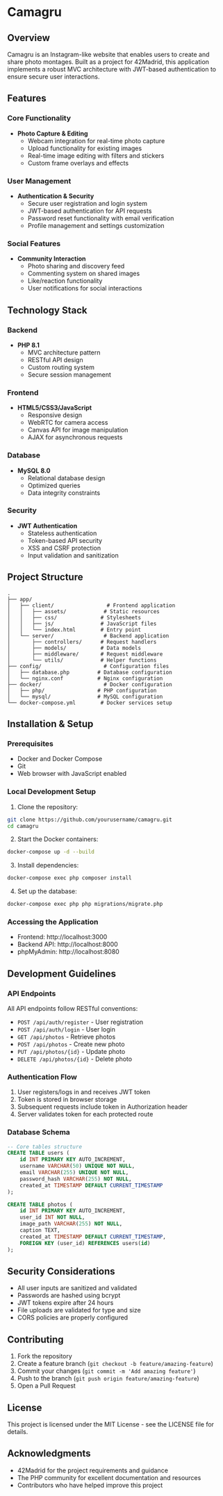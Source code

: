 # Camagru

## Overview
Camagru is an Instagram-like website that enables users to create and share photo montages. Built as a project for 42Madrid, this application implements a robust MVC architecture with JWT-based authentication to ensure secure user interactions.

## Features
### Core Functionality
- **Photo Capture & Editing**
  - Webcam integration for real-time photo capture
  - Upload functionality for existing images
  - Real-time image editing with filters and stickers
  - Custom frame overlays and effects

### User Management
- **Authentication & Security**
  - Secure user registration and login system
  - JWT-based authentication for API requests
  - Password reset functionality with email verification
  - Profile management and settings customization

### Social Features
- **Community Interaction**
  - Photo sharing and discovery feed
  - Commenting system on shared images
  - Like/reaction functionality
  - User notifications for social interactions

## Technology Stack
### Backend
- **PHP 8.1**
  - MVC architecture pattern
  - RESTful API design
  - Custom routing system
  - Secure session management

### Frontend
- **HTML5/CSS3/JavaScript**
  - Responsive design
  - WebRTC for camera access
  - Canvas API for image manipulation
  - AJAX for asynchronous requests

### Database
- **MySQL 8.0**
  - Relational database design
  - Optimized queries
  - Data integrity constraints

### Security
- **JWT Authentication**
  - Stateless authentication
  - Token-based API security
  - XSS and CSRF protection
  - Input validation and sanitization

## Project Structure
```
.
├── app/
│   ├── client/                 # Frontend application
│   │   ├── assets/            # Static resources
│   │   ├── css/              # Stylesheets
│   │   ├── js/               # JavaScript files
│   │   └── index.html        # Entry point
│   └── server/                # Backend application
│       ├── controllers/      # Request handlers
│       ├── models/           # Data models
│       ├── middleware/       # Request middleware
│       └── utils/            # Helper functions
├── config/                    # Configuration files
│   ├── database.php         # Database configuration
│   └── nginx.conf           # Nginx configuration
├── docker/                    # Docker configuration
│   ├── php/                 # PHP configuration
│   └── mysql/               # MySQL configuration
└── docker-compose.yml        # Docker services setup
```

## Installation & Setup
### Prerequisites
- Docker and Docker Compose
- Git
- Web browser with JavaScript enabled

### Local Development Setup
1. Clone the repository:
```bash
git clone https://github.com/yourusername/camagru.git
cd camagru
```

2. Start the Docker containers:
```bash
docker-compose up -d --build
```

3. Install dependencies:
```bash
docker-compose exec php composer install
```

4. Set up the database:
```bash
docker-compose exec php php migrations/migrate.php
```

### Accessing the Application
- Frontend: http://localhost:3000
- Backend API: http://localhost:8000
- phpMyAdmin: http://localhost:8080

## Development Guidelines
### API Endpoints
All API endpoints follow RESTful conventions:
- `POST /api/auth/register` - User registration
- `POST /api/auth/login` - User login
- `GET /api/photos` - Retrieve photos
- `POST /api/photos` - Create new photo
- `PUT /api/photos/{id}` - Update photo
- `DELETE /api/photos/{id}` - Delete photo

### Authentication Flow
1. User registers/logs in and receives JWT token
2. Token is stored in browser storage
3. Subsequent requests include token in Authorization header
4. Server validates token for each protected route

### Database Schema
```sql
-- Core tables structure
CREATE TABLE users (
    id INT PRIMARY KEY AUTO_INCREMENT,
    username VARCHAR(50) UNIQUE NOT NULL,
    email VARCHAR(255) UNIQUE NOT NULL,
    password_hash VARCHAR(255) NOT NULL,
    created_at TIMESTAMP DEFAULT CURRENT_TIMESTAMP
);

CREATE TABLE photos (
    id INT PRIMARY KEY AUTO_INCREMENT,
    user_id INT NOT NULL,
    image_path VARCHAR(255) NOT NULL,
    caption TEXT,
    created_at TIMESTAMP DEFAULT CURRENT_TIMESTAMP,
    FOREIGN KEY (user_id) REFERENCES users(id)
);
```

## Security Considerations
- All user inputs are sanitized and validated
- Passwords are hashed using bcrypt
- JWT tokens expire after 24 hours
- File uploads are validated for type and size
- CORS policies are properly configured

## Contributing
1. Fork the repository
2. Create a feature branch (`git checkout -b feature/amazing-feature`)
3. Commit your changes (`git commit -m 'Add amazing feature'`)
4. Push to the branch (`git push origin feature/amazing-feature`)
5. Open a Pull Request

## License
This project is licensed under the MIT License - see the LICENSE file for details.

## Acknowledgments
- 42Madrid for the project requirements and guidance
- The PHP community for excellent documentation and resources
- Contributors who have helped improve this project
